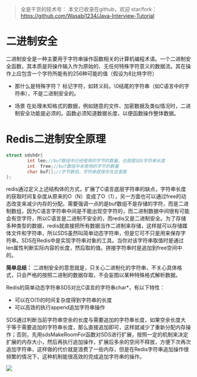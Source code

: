 > 全是干货的技术号：
> 本文已收录在github，欢迎 star/fork：
> https://github.com/Wasabi1234/Java-Interview-Tutorial

# 二进制安全

二进制安全是一种主要用于字符串操作函数相关的计算机编程术语。一个二进制安全函数，其本质是将操作输入作为原始的、无任何特殊字符意义的数据流。其在操作上应包含一个字符所能有的256种可能的值（假设为8比特字符）

- 那什么是特殊字符？
标记字符，如转义码，\0结尾的字符串（如C语言中的字符串），不是二进制安全的。

- 场景
在处理未知格式的数据，例如随意的文件、加密数据及类似情况时，二进制安全功能是必须的。函数必须知道数据长度，以便函数操作整体数据。



# Redis二进制安全原理
```c
struct sdshdr{
        int len;//buf数组中已经使用的字节的数量，也就是SDS字符串长度
        int  free;//buf数组中未使用的字节的数量
        char buf[];//字节数组，字符串就保存在这里面
};
```
redis通过定义上述结构体的方式，扩展了C语言底层字符串的缺点，字符串长度的获取时间复杂度从原来的O（N）变成了O（1），另一方面也可以通过free的动态改变来减少内存的分配。需要强调一点的是buf数组不是存储的字符，而是二进制数组，因为C语言字符串中间是不能出现空字符的，而二进制数据中间很有可能会有空字符，所以C语言是二进制不安全的，而redis又是二进制安全。为了存储多种类型的数据，redis就直接把所有数据当作二进制来存储，这样就可以存储媒体文件和字符串，所以SDS虽然叫简单动态字符串，但是它可不只是用来保存字符串。SDS在Redis中是实现字符串对象的工具。当你对该字符串取值时是通过len属性判断实际内容的长度，然后取的值。拼接字符串时是追加到free空间中的。

**简单总结：** 二进制安全的意思就是，只关心二进制化的字符串，不关心具体格式，只会严格的按照二进制的数据存取，不会妄图以某种特殊格式解析数据。

Redis的简单动态字符串SDS对比C语言的字符串char*，有以下特性：
- 可以在O(1)的时间复杂度得到字符串的长度
- 可以高效的执行append追加字符串操作

SDS通过判断当前字符串空余的长度与需要追加的字符串长度，如果空余长度大于等于需要追加的字符串长度，那么直接追加即可，这样就减少了重新分配内存操作；否则，先用sdsMakeRoomFor函数对SDS进行扩展，按照一定的机制来决定扩展的内存大小，然后再执行追加操作，扩展后多余的空间不释放，方便下次再次追加字符串，这样做的代价就是浪费了一些内存，但是在Redis字符串追加操作很频繁的情况下，这种机制能很高效的完成追加字符串的操作。


![](https://img-blog.csdnimg.cn/20200825235213822.png?x-oss-process=image/watermark,type_ZmFuZ3poZW5naGVpdGk,shadow_10,text_aHR0cHM6Ly9ibG9nLmNzZG4ubmV0L3FxXzMzNTg5NTEw,size_1,color_FFFFFF,t_70#pic_center)